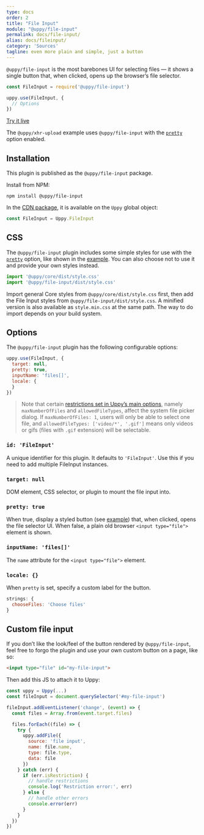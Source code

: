 ```yaml
---
type: docs
order: 2
title: "File Input"
module: "@uppy/file-input"
permalink: docs/file-input/
alias: docs/fileinput/
category: 'Sources'
tagline: even more plain and simple, just a button
---
```


`@uppy/file-input` is the most barebones UI for selecting files — it shows a single button that, when clicked, opens up the browser’s file selector.

```js
const FileInput = require('@uppy/file-input')

uppy.use(FileInput, {
  // Options
})
```

<a class="TryButton" href="/examples/xhrupload/">Try it live</a>

The `@uppy/xhr-upload` example uses `@uppy/file-input` with the [`pretty`](#pretty-true) option enabled.

## Installation

This plugin is published as the `@uppy/file-input` package.

Install from NPM:

```shell
npm install @uppy/file-input
```

In the [CDN package](/docs/#With-a-script-tag), it is available on the `Uppy` global object:

```js
const FileInput = Uppy.FileInput
```

## CSS

The `@uppy/file-input` plugin includes some simple styles for use with the [`pretty`](#pretty-true) option, like shown in the [example](/examples/xhrupload). You can also choose not to use it and provide your own styles instead.

```js
import '@uppy/core/dist/style.css'
import '@uppy/file-input/dist/style.css'
```

Import general Core styles from `@uppy/core/dist/style.css` first, then add the File Input styles from `@uppy/file-input/dist/style.css`. A minified version is also available as `style.min.css` at the same path. The way to do import depends on your build system.

## Options

The `@uppy/file-input` plugin has the following configurable options:

```js
uppy.use(FileInput, {
  target: null,
  pretty: true,
  inputName: 'files[]',
  locale: {
  }
})
```

> Note that certain [restrictions set in Uppy’s main options](/docs/uppy#restrictions), namely `maxNumberOfFiles` and `allowedFileTypes`, affect the system file picker dialog. If `maxNumberOfFiles: 1`, users will only be able to select one file, and `allowedFileTypes: ['video/*', '.gif']` means only videos or gifs (files with `.gif` extension) will be selectable.

### `id: 'FileInput'`

A unique identifier for this plugin. It defaults to `'FileInput'`. Use this if you need to add multiple FileInput instances.

### `target: null`

DOM element, CSS selector, or plugin to mount the file input into.

### `pretty: true`

When true, display a styled button (see [example](/examples/xhrupload)) that, when clicked, opens the file selector UI. When false, a plain old browser `<input type="file">` element is shown.

### `inputName: 'files[]'`

The `name` attribute for the `<input type="file">` element.

### `locale: {}`

When `pretty` is set, specify a custom label for the button.

```js
strings: {
  chooseFiles: 'Choose files'
}
```

## Custom file input

If you don’t like the look/feel of the button rendered by `@uppy/file-input`, feel free to forgo the plugin and use your own custom button on a page, like so:

```html
<input type="file" id="my-file-input">
```

Then add this JS to attach it to Uppy:

```js
const uppy = Uppy(...)
const fileInput = document.querySelector('#my-file-input')

fileInput.addEventListener('change', (event) => {
  const files = Array.from(event.target.files)

  files.forEach((file) => {
    try {
      uppy.addFile({
        source: 'file input',
        name: file.name,
        type: file.type,
        data: file
      })
    } catch (err) {
      if (err.isRestriction) {
        // handle restrictions
        console.log('Restriction error:', err)
      } else {
        // handle other errors
        console.error(err)
      }
    }
  })
})
```
